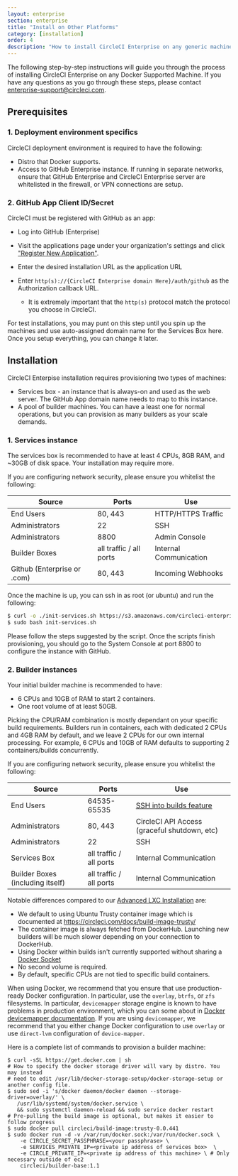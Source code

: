 ```yaml
---
layout: enterprise
section: enterprise
title: "Install on Other Platforms"
category: [installation]
order: 4
description: "How to install CircleCI Enterprise on any generic machine"
---
```


The following step-by-step instructions will guide you through the process of
installing CircleCI Enterprise on any Docker Supported Machine.  If you have any
questions as you go through these steps, please contact
<enterprise-support@circleci.com>.

## Prerequisites

### 1. Deployment environment specifics

CircleCI deployment environment is required to have the following:

* Distro that Docker supports.
* Access to GitHub Enterprise instance.  If running in separate networks, ensure that GitHub Enterprise and CircleCI Enterprise server are whitelisted in the firewall, or VPN connections are setup.

### 2. GitHub App Client ID/Secret

CircleCI must be registered with GitHub as an app:

* Log into GitHub (Enterprise)
* Visit the applications page under your organization's settings and click ["Register New Application"](https://github.com/settings/applications/new).

* Enter the desired installation URL as the application URL
* Enter `http(s)://{CircleCI Enterprise domain Here}/auth/github` as the Authorization callback URL.
	* It is extremely important that the `http(s)` protocol match the protocol you choose in CircleCI.

For test installations, you may punt on this step until you spin up the machines and use auto-assigned domain name for the Services Box here.  Once you setup everything, you can change it later.

## Installation

CircleCI Enterpise installation requires provisioning two types of machines:

* Services box - an instance that is always-on and used as the web server.  The GitHub App domain name needs to map to this instance.
* A pool of builder machines.  You can have a least one for normal operations, but you can provision as many builders as your scale demands.


### 1. Services instance

The services box is recommended to have at least 4 CPUs, 8GB RAM, and ~30GB of disk space.  Your installation may require more.

If you are configuring network security, please ensure you whitelist the following:


| Source                      | Ports                   | Use                    |
|-----------------------------|-------------------------|------------------------|
| End Users                   | 80, 443                 | HTTP/HTTPS Traffic     |
| Administrators              | 22                      | SSH                    |
| Administrators              | 8800                    | Admin Console          |
| Builder Boxes               | all traffic / all ports | Internal Communication |
| Github (Enterprise or .com) | 80, 443                 | Incoming Webhooks      |

Once the machine is up, you can ssh in as root (or ubuntu) and run the following:

```bash
$ curl -o ./init-services.sh https://s3.amazonaws.com/circleci-enterprise/init-services-2.0.sh
$ sudo bash init-services.sh
```

Please follow the steps suggested by the script.  Once the scripts finish provisioning, you should go to the System Console at port 8800 to configure the instance with GitHub.

### 2. Builder instances

Your initial builder machine is recommended to have:

* 6 CPUs and 10GB of RAM to start 2 containers.
* One root volume of at least 50GB.

Picking the CPU/RAM combination is mostly dependant on your specific build requirements.  Builders run in containers, each with dedicated 2 CPUs and 4GB RAM by default, and we leave 2 CPUs for our own internal processing.  For example, 6 CPUs and 10GB of RAM defaults to supporting 2 containers/builds concurrently.

If you are configuring network security, please ensure you whitelist the following:

| Source                           | Ports                   | Use                                                            |
|----------------------------------|-------------------------|----------------------------------------------------------------|
| End Users                        | 64535-65535             | [SSH into builds feature](https://circleci.com/docs/ssh-build) |
| Administrators                   | 80, 443                 | CircleCI API Access (graceful shutdown, etc)                   |
| Administrators                   | 22                      | SSH                                                            |
| Services Box                     | all traffic / all ports | Internal Communication                                         |
| Builder Boxes (including itself) | all traffic / all ports | Internal Communication                                         |


Notable differences compared to our [Advanced LXC Installation]({{site.baseurl}}/enterprise/on-prem/) are:

* We default to using Ubuntu Trusty container image which is documented at https://circleci.com/docs/build-image-trusty/
* The container image is always fetched from DockerHub.  Launching new builders will be much slower depending on your connection to DockerHub.
* Using Docker within builds isn't currently supported without sharing a [Docker Socket]({{site.baseurl}}/enterprise/config/#sharing-docker-socket-with-docker-based-install)
* No second volume is required.
* By default, specific CPUs are not tied to specific build containers.


When using Docker, we recommend that you ensure that use production-ready Docker configuration.  In particular, use the `overlay`, `btrfs`, or `zfs` filesystems.  In particular, `devicemapper` storage engine is known to have problems in production environment, which you can some about in [Docker devicemapper documentation](https://docs.docker.com/engine/userguide/storagedriver/device-mapper-driver/).  If you are using `devicemapper`, we recommend that you either change Docker configuration to use `overlay` or use `direct-lvm` configuration of `device-mapper`.

Here is a complete list of commands to provision a builder machine:

```
$ curl -sSL https://get.docker.com | sh
# How to specify the docker storage driver will vary by distro. You may instead
# need to edit /usr/lib/docker-storage-setup/docker-storage-setup or another config file.
$ sudo sed -i 's/docker daemon/docker daemon --storage-driver=overlay/' \
   /usr/lib/systemd/system/docker.service \
   && sudo systemctl daemon-reload && sudo service docker restart
# Pre-pulling the build image is optional, but makes it easier to follow progress
$ sudo docker pull circleci/build-image:trusty-0.0.441
$ sudo docker run -d -v /var/run/docker.sock:/var/run/docker.sock \
    -e CIRCLE_SECRET_PASSPHRASE=<your passphrase> \
    -e SERVICES_PRIVATE_IP=<private ip address of services box>  \
    -e CIRCLE_PRIVATE_IP=<private ip address of this machine> \ # Only necessary outside of ec2
    circleci/builder-base:1.1
```
